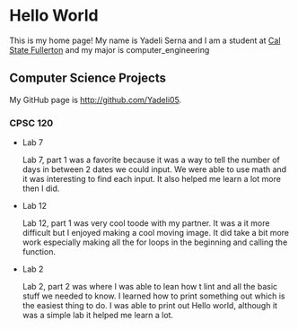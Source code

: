 # Hello World

This is my home page! My name is Yadeli Serna and I am a student at [Cal State Fullerton](http://www.fullerton.edu/) and my major is computer_engineering

## Computer Science Projects

My GitHub page is http://github.com/Yadeli05.

### CPSC 120

* Lab 7

    Lab 7, part 1 was a favorite because it was a way to tell the number of days in between 2 dates we could input. We were able to use math and it was interesting to find each input. It also helped me learn a lot more then I did.

* Lab 12

    Lab 12, part 1 was very cool toode with my partner. It was a it more difficult but I enjoyed making a cool moving image. It did take a bit more work especially making all the for loops in the beginning and calling the function.

* Lab 2

    Lab 2, part 2 was where I was able to lean how t lint and all the basic stuff we needed to know. I learned how to print something out which is the easiest thing to do. I was able to print out Hello world, although it was a simple lab it helped me learn a lot.